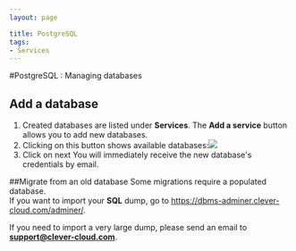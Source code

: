 ```yaml
---
layout: page

title: PostgreSQL
tags:
- Services
---
```

#PostgreSQL : Managing databases

## Add a database
1. Created databases are listed under **Services**. The **Add a service** button allows you to add new databases.
2. Clicking on this button shows available databases:<img class="thumbnail img_doc" src="/img/mysql.png">
3. Click on next
You will immediately receive the new database's credentials by email.


##Migrate from an old database
Some migrations require a populated database.  
If you want to import your **SQL** dump, go to <a href="https://dbms-adminer.clever-cloud.com/adminer/">https://dbms-adminer.clever-cloud.com/adminer/</a>.

If you need to import a very large dump, please send an email to **support@clever-cloud.com**.
